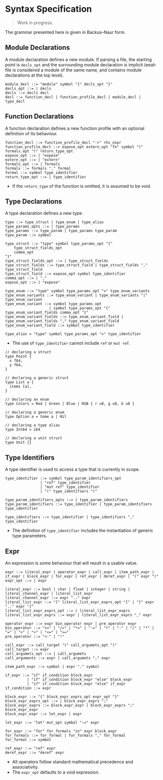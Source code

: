# Syntax Specification

> Work in progress.

The grammar presented here is given in Backus–Naur form.

## Module Declarations

A module declaration defines a new module. If parsing a file, the starting point is `decls_opt` and the surrounding module declaration is implicit (eeah file is considered a module of the same name, and contains module declarations at the top level).

```
module_decl ::= "module" symbol "{" decls_opt "}"
decls_opt ::= | decls
decls ::= decls decl
decl ::= function_decl | function_profile_decl | module_decl | type_decl
```

## Function Declarations

A function declaration defines a new function profile with an optional definition of its behaviour.

```
function_decl ::= function_profile_decl "->" rhs_expr
function_profile_decl ::= expose_opt extern_opt "fn" symbol "(" formals_opt ")" return_type_opt
expose_opt ::= | "expose"
extern_opt ::= | "extern"
formals_opt ::= | formals
formals ::= formals "," formal
formal ::= symbol type_identifier
return_type_opt ::= | type_identifier
```

* If the `return_type` of the function is omitted, it is assumed to be void.

## Type Declarations

A type declaration defines a new type.

```
type ::= type_struct | type_enum | type_alias
type_params_opts ::= | type_params
type_params ::= type_param | type_params type_param
type_param ::= symbol

type_struct ::= "type" symbol type_params_opt "{"
    type_struct_fields_opt
    comma_opt
"}"
type_struct_fields_opt ::= | type_struct_fields
type_struct_fields ::= type_struct_field | type_struct_fields "," type_struct_field
type_struct_field ::= expose_opt symbol type_identifier
comma_opt ::= | ","
expose_opt ::= | "expose"

type_enum ::= "type" symbol type_params_opt "=" type_enum_variants
type_enum_variants ::= type_enum_variant | type_enum_variants "|" type_enum_variant
type_enum_variant ::= symbol type_params_opt
                    | symbol type_params_opt "{" type_enum_variant_fields comma_opt "}"
type_enum_variant_fields ::= type_enum_variant_field | type_enum_variant_fields "," type_enum_variant_field
type_enum_variant_field ::= symbol type_identifier

type_alias = "type" symbol type_params_opt "=" type_identifier
```

* The use of `type_identifier` cannot include `ref` or `mut ref`.

```
// declaring a struct
type Point {
  x f64,
  y f64,
}

// declaring a generic struct
type List a {
  items [a],
}

// declaring an enum
type Colors = Red | Green | Blue | RGB { r u8, g u8, b u8 }

// declaring a generic enum
type Option a = Some a | Nil

// declaring a type alias
type Int64 = i64

// declaring a unit struct
type Unit {}
```

## Type Identifiers

A type identifier is used to access a type that is currently in scope.

```
type_identifier ::= symbol type_param_identifiers_opt
                | "ref" type_identifier
                | "mut ref" type_identifier
                | "(" type_identifiers ")"

type_param_identifiers_opts ::= | type_param_identifiers
type_param_identifiers ::= type_identifier | type_param_identifiers type_identifier

type_identifiers ::= type_identifier | type_identifiers "," type_identifier
```

* The definition of `type_identifier` includes the instantiation of generic type parameters.

## Expr

An expression is some behaviour that will result in a usable value.

```
expr ::= literal_expr | operator_expr | call_expr | item_path_expr | if_expr | block_expr | for_expr | ref_expr | deref_expr | "(" expr ")"
expr_opt ::= | expr

literal_expr ::= bool | char | float | integer | string | literal_channel_expr | literal_list_expr
literal_channel_expr ::= expr ".." expr
literal_list_expr ::= "[" literal_list_expr_exprs_opt "]" | "[" expr ".." expr "]"
literal_list_expr_exprs_opt ::= | literal_list_expr_exprs
literal_list_expr_exprs ::= expr | literal_list_expr_exprs "," expr

operator_expr ::= expr bin_operator expr | pre_operator expr
bin_operator ::= "+=" | "/=" | "*=" | "-=" | "+" | "-" | "/" | "*" | "=" | "<" | ">" | "<=" | ">="
pre_operator ::= "<-" | "!"

call_expr ::= call_target "(" call_argumets_opt ")"
call_target ::= expr
call_argumets_opt ::= | call_argumets
call_arguments ::= expr | call_argumets "," expr

item_path_expr ::= symbol | expr "." symbol

if_expr ::= "if" if_condition block_expr
          | "if" if_condition block_expr "else" block_expr
          | "if" if_condition block_expr "else" if_expr
if_condition ::= expr

block_expr ::= "{" block_expr_exprs_opt expr_opt "}"
block_expr_exprs_opt ::= | block_expr_exprs ";"
block_expr_exprs ::= block_expr_expr | block_expr_exprs ";" block_expr_expr
block_expr_expr ::= let_expr | expr

let_expr ::= "let" mut_opt symbol ":=" expr

for_expr ::= "for" for_formals "in" expr block_expr
for_formals ::= for_formal | for_formals "," for_formal
for_formal ::= symbol

ref_expr ::= "ref" expr
deref_expr ::= "deref" expr
```

* All operators follow standard mathematical precedence and associativity.
* The `expr_opt` defaults to a void expression.
